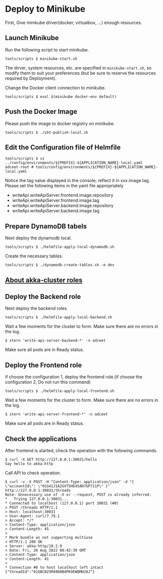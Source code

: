 # Deploy to Minikube

First, Give minikube driver(docker, virtualbox, ...) enough resources.

## Launch Minikube

Run the following script to start minikube.

```shell
tools/scripts $ minikube-start.sh
```

The dirver, system resources, etc. are specified in `minikube-start.sh`, so modify them to suit your preferences (but be sure to reserve the resources required by Deployment).

Change the Docker client connection to minikube.

```shell
tools/scripts $ eval $(minikube docker-env default)
```

## Push the Docker Image

Please push the image to docker registry on minikube.

```shell
tools/scripts $ ./sbt-publish-local.sh
```

## Edit the Configuration file of Helmfile

```shell
tools/scripts $ vi ../config/environments/${PREFIX}-${APPLICATION_NAME}-local.yaml
adceet-root # tools/config/environments/${PREFIX}-${APPLICATION_NAME}-local.yaml
```

Notice the tag value displayed in the console; reflect it in xxx.image.tag.
Please set the following items in the yaml file appropriately

- writeApi.writeApiServer.frontend.image.repository
- writeApi.writeApiServer.frontend.image.tag
- writeApi.writeApiServer.backend.image.repository
- writeApi.writeApiServer.backend.image.tag

## Prepare DynamoDB tabels

Next deploy the dynamodb local.

```shell
tools/scripts $ ./helmfile-apply-local-dynamodb.sh
```

Create the necessary tables.

```shell
tools/scripts $ ./dynamodb-create-tables.sh -e dev
```

## [About akka-cluster roles](DEBUG_ON_LOCAL_K8S.md#about-akka-cluster-roles)

## Deploy the Backend role

Next deploy the backend roles.

```shell
tools/scripts $ ./helmfile-apply-local-backend.sh
```

Wait a few moments for the cluster to form. Make sure there are no errors in the log.

```shell
$ stern 'write-api-server-backend-*' -n adceet
```

Make sure all pods are in Ready status.


## Deploy the Frontend role

if choose the configuration 1, deploy the frontend role.(if choose the configuration 2, Do not run this command)

```shell
tools/scripts $ ./helmfile-apply-local-frontend.sh
```

Wait a few moments for the cluster to form. Make sure there are no errors in the log.

```shell
$ stern 'write-api-server-frontend-*' -n adceet
```

Make sure all pods are in Ready status.


## Check the applications

After frontend is started, check the operation with the following commands.

```shell
$ curl -X GET http://127.0.0.1:30031/hello
Say hello to akka-http
```

Call API to check operation.

```shell
$ curl -v -X POST -H "Content-Type: application/json" -d "{ \"accountId\": \"01G41J1A2GVT5HE45AH7GP711P\" }" http://127.0.0.1:30031/threads
Note: Unnecessary use of -X or --request, POST is already inferred.
*   Trying 127.0.0.1:30031...
* Connected to localhost (127.0.0.1) port 30031 (#0)
> POST /threads HTTP/1.1
> Host: localhost:30031
> User-Agent: curl/7.79.1
> Accept: */*
> Content-Type: application/json
> Content-Length: 45
>
* Mark bundle as not supporting multiuse
< HTTP/1.1 200 OK
< Server: akka-http/10.2.9
< Date: Fri, 26 Aug 2022 08:42:39 GMT
< Content-Type: application/json
< Content-Length: 41
<
* Connection #0 to host localhost left intact
{"threadId":"01GBCN25M496HB4PK9EWQMH28J"}
```

